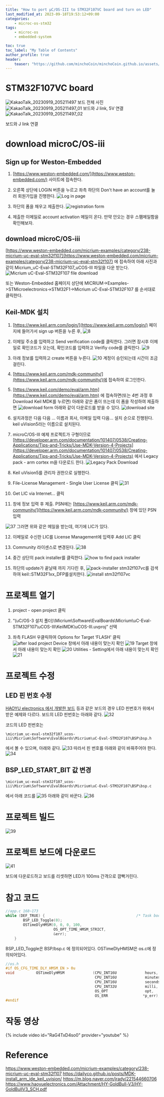 ```yaml
---
title: "How to port μC/OS-III to STM32F107VC board and turn on LED"
last_modified_at: 2023-09-18T19:53:12+09:00
categories:
    - microc-os-stm32
tags:
    - microc-os
    - embedded-system

toc: true
toc_label: "My Table of Contents"
author_profile: true
header:
    teaser: "https://github.com/minchoCoin/minchoCoin.github.io/assets/62372650/cb5a83cc-6b73-469f-9961-0884545a8f0f"
---
```

# STM32F107VC board
![KakaoTalk_20230919_205211497](https://github.com/minchoCoin/minchoCoin.github.io/assets/62372650/fe8a0c77-619c-483a-a03b-9159536d25ed)
보드 전체 사진
![KakaoTalk_20230919_205211497_01](https://github.com/minchoCoin/minchoCoin.github.io/assets/62372650/cb5a83cc-6b73-469f-9961-0884545a8f0f)
보드와 J link, 5V 연결
![KakaoTalk_20230919_205211497_02](https://github.com/minchoCoin/minchoCoin.github.io/assets/62372650/b3312516-67bc-4467-b5c8-e6def0d4db52)

보드와 J link 연결
# download microC/OS-iii

## Sign up for Weston-Embedded

1. [https://www.weston-embedded.com/](https://www.weston-embedded.com/) 사이트에 접속한다.

2. 오른쪽 상단에 LOGIN 버튼을 누르고 좌측 하단의 Don't have an account를 눌러 회원가입을 진행한다.
![Log in page](https://github.com/minchoCoin/minchoCoin.github.io/assets/62372650/cd460b85-06b8-461a-8967-e25e09334027)

3. 하단의 폼을 채우고 제출한다.
![registration form](https://github.com/minchoCoin/minchoCoin.github.io/assets/62372650/e3076854-5cea-41d6-b904-7f81b12ffc76)

4. 제출한 이메일로 account activation 메일이 온다. 만약 안오는 경우 스팸메일함을 확인해보자.

## download microC/OS-iii

[https://www.weston-embedded.com/micrium-examples/category/238-micrium-uc-eval-stm32f107](https://www.weston-embedded.com/micrium-examples/category/238-micrium-uc-eval-stm32f107) 에 접속하여 아래 사진과 같이 Micrium_uC-Eval-STM32F107_uCOS-III 파일을 다운 받는다.
![Micrium uC-Eval-STM32F107 file download](https://github.com/minchoCoin/minchoCoin.github.io/assets/62372650/0578e299-cd52-44fd-a5dd-086cf0f225ad)

또는 Weston-Embedded 홈페이지 상단에 MICRIUM->Examples->STMicroelectronics->STM32F1->Micrium uC-Eval-STM32F107 를 순서대로 클릭한다.

## Keil-MDK 설치
1. [https://www.keil.arm.com/login/](https://www.keil.arm.com/login/) 페이지에 들어가서 sign up 버튼을 누른 후,
![8](https://github.com/minchoCoin/minchoCoin.github.io/assets/62372650/c9d0f6a5-9cec-43df-acd2-01e0ddc4729e)


2. 이메일 주소를 입력하고 Send verification code를 클릭한다.
그러면 잠시후 이메일로 확인코드가 오는데, 확인코드를 입력하고 Verifiy code를 클릭한다.
![9](https://github.com/minchoCoin/minchoCoin.github.io/assets/62372650/5d6b27d4-af4e-4f36-a409-929faf15e8bb)

3. 아래 정보를 입력하고 create 버튼을 누른다.
![10](https://github.com/minchoCoin/minchoCoin.github.io/assets/62372650/8f25b3c2-8f6f-4c67-bccd-66ec5ea9a923)
계정이 승인되는데 시간이 조금 걸린다.
4. [https://www.keil.arm.com/mdk-community/](https://www.keil.arm.com/mdk-community/)에 접속하여 로그인한다.

5. [https://www.keil.com/demo/eval/arm.htm](https://www.keil.com/demo/eval/arm.htm) 에 접속하면(또는 4번 과정 후 Download Keil MDK를 누르면) 아래와 같은 폼이 뜨는데 이 폼을 작성하여 제출하면
![download form](https://github.com/minchoCoin/minchoCoin.github.io/assets/62372650/6c6d4643-08d1-4ae2-a8b5-92b67babbbfd)
아래와 같이 다운로드를 받을 수 있다.
![download site](https://github.com/minchoCoin/minchoCoin.github.io/assets/62372650/98df399b-8467-4076-ac9d-f83417facf64)
6. 설치과정은 다음 다음 ... 이름과 회사, 이메일 입력 다음... 설치 순으로 진행된다. keil uVision5라는 이름으로 설치된다.
7. microC/OS-III 예제 프로젝트가 구형이므로 [https://developer.arm.com/documentation/101407/0538/Creating-Applications/Tips-and-Tricks/Use-MDK-Version-4-Projects](https://developer.arm.com/documentation/101407/0538/Creating-Applications/Tips-and-Tricks/Use-MDK-Version-4-Projects) 에서 Legacy pack - arm cortex m을 다운로드 한다.
![Legacy Pack Download](https://github.com/minchoCoin/minchoCoin.github.io/assets/62372650/b2bc1d43-07ef-4399-9bc7-c0fbc22beacf)

8. Keil uVision5를 관리자 권한으로 실행한다.

9. File-License Management - Single User License 클릭
![31](https://github.com/minchoCoin/minchoCoin.github.io/assets/62372650/fe657190-f303-4366-9728-53992cc8804b)
10. Get LIC via Internet... 클릭

11. 창에 정보 입력 후 제출. PSN에는 [https://www.keil.arm.com/mdk-community/](https://www.keil.arm.com/mdk-community/) 창에 있던 PSN 입력

![37](https://github.com/minchoCoin/minchoCoin.github.io/assets/62372650/8152c407-da89-42fa-9f62-5df65a1d5074)
그러면 위와 같은 메일을 받는데, 여기에 LIC가 있다.

12. 이메일로 수신한 LIC를 License Management에 입력후 Add LIC 클릭

13. Community 라이센스로 변경된다.
![38](https://github.com/minchoCoin/minchoCoin.github.io/assets/62372650/01a28338-db5b-4909-8311-c8690b76a8ab)
14. 중간 상단의 pack installer를 클릭한다.
![how to find pack installer](https://github.com/minchoCoin/minchoCoin.github.io/assets/62372650/0535c21c-aec6-4cce-a68a-fceec7326dbb)

15. 하단의 update가 끝날때 까지 기다린 후,
![pack-installer](https://github.com/minchoCoin/minchoCoin.github.io/assets/62372650/65db29d2-21f7-4e3a-9e32-143134d8fe0a)
stm32f107vc를 검색하여 keil::STM32F1xx_DFP를설치한다.
![install stm32f107vc](https://github.com/minchoCoin/minchoCoin.github.io/assets/62372650/19eb2e48-d53f-418c-bd14-874570554f1d)

# 프로젝트 열기

1. project - open project 클릭

2. “(uC/OS-3 설치 폴더)\Micrium\Software\EvalBoards\Micrium\uC-Eval-STM32F107\uCOS-III\KeilMDK\uCOS-III.uvproj” 선택

3. 좌측 FLASH 우클릭하여 Options for Target ‘FLASH' 클릭
![after load project](https://github.com/minchoCoin/minchoCoin.github.io/assets/62372650/2c0ba001-1f30-4a9b-8a78-bf6c436af963)
Device 창에서 아래 내용이 맞는지 확인
![19](https://github.com/minchoCoin/minchoCoin.github.io/assets/62372650/5869d4fd-d23e-4de9-a564-5a0e7692e5ca)
Target 창에서 아래 내용이 맞는지 확인
![20](https://github.com/minchoCoin/minchoCoin.github.io/assets/62372650/8e3c2892-d4eb-4394-acd0-d28fcb88fbb6)
Utilities - Setting에서 아래 내용이 맞는지 확인
![21](https://github.com/minchoCoin/minchoCoin.github.io/assets/62372650/7ed47fe1-0ca6-429b-97bb-65753b15e9c9)

# 프로젝트 수정
## LED 핀 번호 수정
[HAOYU electronics 에서 개발한 보드](https://www.hotmcu.com/stm32f107vct6-development-board-p-114.html) 등과 같은 보드의 경우 LED 핀번호가 위에서 받은 예제와 다르다.
보드의 LED 핀번호는 아래와 같다.
![32](https://github.com/minchoCoin/minchoCoin.github.io/assets/62372650/6242ccce-6cdf-44ee-aebc-aa486bf2bf0a)

코드의 LED 핀번호는
```
\micrium_uc-eval-stm32f107_ucos-iii\Micrium\Software\EvalBoards\Micrium\uC-Eval-STM32F107\BSP\bsp.h
```
에서 볼 수 있으며, 아래와 같다.
![33](https://github.com/minchoCoin/minchoCoin.github.io/assets/62372650/cf97e1fb-5964-4e43-9d9b-310b1ce9e49b)
따라서 핀 번호를 아래와 같이 바꿔주어야 한다.
![34](https://github.com/minchoCoin/minchoCoin.github.io/assets/62372650/b18417a5-a90f-4cd5-bf8f-6e914d68e677)

## BSP_LED_START_BIT 값 변경
```
\micrium_uc-eval-stm32f107_ucos-iii\Micrium\Software\EvalBoards\Micrium\uC-Eval-STM32F107\BSP\bsp.c
```
에서 아래 코드를
![35](https://github.com/minchoCoin/minchoCoin.github.io/assets/62372650/62ac25b9-602c-447a-88fc-96f97398ac48)
아래와 같이 바꾼다.
![36](https://github.com/minchoCoin/minchoCoin.github.io/assets/62372650/a33a89e4-44e0-4376-9662-60a25747ecc2)

# 프로젝트 빌드
![39](https://github.com/minchoCoin/minchoCoin.github.io/assets/62372650/b78c860c-77a4-4a8c-a563-310aedf8ba98)
# 프로젝트 보드에 다운로드
![41](https://github.com/minchoCoin/minchoCoin.github.io/assets/62372650/ab23bd94-f2ac-4784-afa7-75af682941aa)

보드에 다운로드하고 보드를 리셋하면 LED가 100ms 간격으로 깜빡거린다.

# 참고 코드
```c
//app.c 168~173
while (DEF_TRUE) {                                          /* Task body, always written as an infinite loop.       */
        BSP_LED_Toggle(0);
        OSTimeDlyHMSM(0, 0, 0, 100,
                      OS_OPT_TIME_HMSM_STRICT,
                      &err);
    }
```
BSP_LED_Toggle은 BSP/bsp.c 에 정의되어있다.
OSTimeDlyHMSM은 os.c에 정의되어있다.
```c
//os.h
#if OS_CFG_TIME_DLY_HMSM_EN > 0u
void          OSTimeDlyHMSM             (CPU_INT16U             hours,
                                         CPU_INT16U             minutes,
                                         CPU_INT16U             seconds,
                                         CPU_INT32U             milli,
                                         OS_OPT                 opt,
                                         OS_ERR                *p_err);
#endif
```
# 작동 영상
{% include video id="RaG4TxD4so0" provider="youtube" %}
# Reference
https://www.weston-embedded.com/micrium-examples/category/238-micrium-uc-eval-stm32f107
https://dailyco.github.io/posts/MDK-install_arm_ide_keil_uvision/
https://m.blog.naver.com/jrady/221544660706
https://www.haoyuelectronics.com/Attachment/HY-GoldBull-V3/HY-GoldBullV3_SCH.pdf
